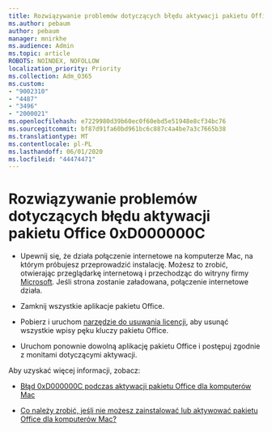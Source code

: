```yaml
---
title: Rozwiązywanie problemów dotyczących błędu aktywacji pakietu Office 0xD000000C
ms.author: pebaum
author: pebaum
manager: mnirkhe
ms.audience: Admin
ms.topic: article
ROBOTS: NOINDEX, NOFOLLOW
localization_priority: Priority
ms.collection: Adm_O365
ms.custom:
- "9002310"
- "4487"
- "3496"
- "2000021"
ms.openlocfilehash: e7229980d39b60ec0f60ebd5e51948e8cf34bc76
ms.sourcegitcommit: bf87d91fa60bd961bc6c887c4a4be7a3c7665b38
ms.translationtype: MT
ms.contentlocale: pl-PL
ms.lasthandoff: 06/01/2020
ms.locfileid: "44474471"
---
```

# <a name="resolve-office-activation-error-0xd000000c"></a>Rozwiązywanie problemów dotyczących błędu aktywacji pakietu Office 0xD000000C

- Upewnij się, że działa połączenie internetowe na komputerze Mac, na którym próbujesz przeprowadzić instalację. Możesz to zrobić, otwierając przeglądarkę internetową i przechodząc do witryny firmy [Microsoft](https://www.microsoft.com). Jeśli strona zostanie załadowana, połączenie internetowe działa.

- Zamknij wszystkie aplikacje pakietu Office.

- Pobierz i uruchom [narzędzie do usuwania licencji](https://go.microsoft.com/fwlink/?linkid=849815), aby usunąć wszystkie wpisy pęku kluczy pakietu Office.

- Uruchom ponownie dowolną aplikację pakietu Office i postępuj zgodnie z monitami dotyczącymi aktywacji.

Aby uzyskać więcej informacji, zobacz:

- [Błąd 0xD000000C podczas aktywacji pakietu Office dla komputerów Mac](https://support.office.com/article/error-0xd000000c-when-activating-office-for-mac-da865931-4658-4829-ba2d-8133390c6d25)

- [Co należy zrobić, jeśli nie możesz zainstalować lub aktywować pakietu Office dla komputerów Mac?](https://support.office.com/article/what-to-try-if-you-can-t-install-or-activate-office-for-mac-5efba2b4-b1e6-4e5f-bf3c-6ab945d03dea)
